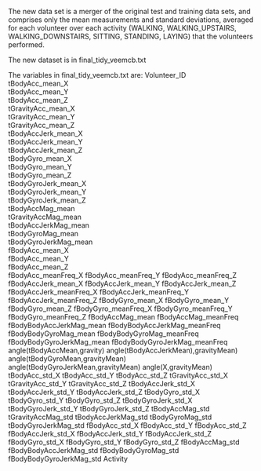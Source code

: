 The new data set is a merger of the original test and training data sets, and comprises only the mean measurements and standard deviations, averaged for each volunteer over each activity (WALKING, WALKING_UPSTAIRS, WALKING_DOWNSTAIRS, SITTING, STANDING, LAYING) that the volunteers performed.

The new dataset is in final_tidy_veemcb.txt

The variables in final_tidy_veemcb.txt are:
Volunteer_ID  
tBodyAcc_mean_X  
tBodyAcc_mean_Y  
tBodyAcc_mean_Z  
tGravityAcc_mean_X  
tGravityAcc_mean_Y  
tGravityAcc_mean_Z  
tBodyAccJerk_mean_X  
tBodyAccJerk_mean_Y  
tBodyAccJerk_mean_Z  
tBodyGyro_mean_X  
tBodyGyro_mean_Y  
tBodyGyro_mean_Z  
tBodyGyroJerk_mean_X  
tBodyGyroJerk_mean_Y  
tBodyGyroJerk_mean_Z  
tBodyAccMag_mean  
tGravityAccMag_mean  
tBodyAccJerkMag_mean  
tBodyGyroMag_mean  
tBodyGyroJerkMag_mean   
fBodyAcc_mean_X  
fBodyAcc_mean_Y  
fBodyAcc_mean_Z  
fBodyAcc_meanFreq_X 
fBodyAcc_meanFreq_Y 
fBodyAcc_meanFreq_Z 
fBodyAccJerk_mean_X 
fBodyAccJerk_mean_Y 
fBodyAccJerk_mean_Z 
fBodyAccJerk_meanFreq_X 
fBodyAccJerk_meanFreq_Y 
fBodyAccJerk_meanFreq_Z 
fBodyGyro_mean_X 
fBodyGyro_mean_Y 
fBodyGyro_mean_Z 
fBodyGyro_meanFreq_X 
fBodyGyro_meanFreq_Y 
fBodyGyro_meanFreq_Z 
fBodyAccMag_mean 
fBodyAccMag_meanFreq 
fBodyBodyAccJerkMag_mean 
fBodyBodyAccJerkMag_meanFreq 
fBodyBodyGyroMag_mean 
fBodyBodyGyroMag_meanFreq 
fBodyBodyGyroJerkMag_mean 
fBodyBodyGyroJerkMag_meanFreq 
angle(tBodyAccMean,gravity) 
angle(tBodyAccJerkMean),gravityMean) 
angle(tBodyGyroMean,gravityMean) 
angle(tBodyGyroJerkMean,gravityMean) 
angle(X,gravityMean) 
tBodyAcc_std_X 
tBodyAcc_std_Y 
tBodyAcc_std_Z 
tGravityAcc_std_X 
tGravityAcc_std_Y 
tGravityAcc_std_Z 
tBodyAccJerk_std_X 
tBodyAccJerk_std_Y 
tBodyAccJerk_std_Z 
tBodyGyro_std_X 
tBodyGyro_std_Y 
tBodyGyro_std_Z 
tBodyGyroJerk_std_X 
tBodyGyroJerk_std_Y 
tBodyGyroJerk_std_Z 
tBodyAccMag_std 
tGravityAccMag_std 
tBodyAccJerkMag_std 
tBodyGyroMag_std 
tBodyGyroJerkMag_std 
fBodyAcc_std_X 
fBodyAcc_std_Y 
fBodyAcc_std_Z 
fBodyAccJerk_std_X 
fBodyAccJerk_std_Y 
fBodyAccJerk_std_Z 
fBodyGyro_std_X 
fBodyGyro_std_Y 
fBodyGyro_std_Z 
fBodyAccMag_std 
fBodyBodyAccJerkMag_std 
fBodyBodyGyroMag_std 
fBodyBodyGyroJerkMag_std 
Activity
